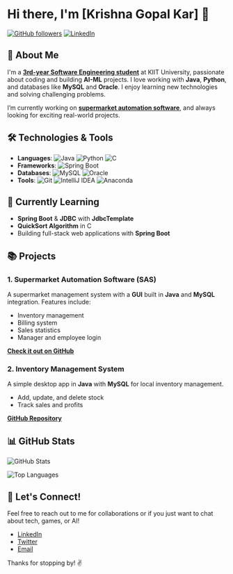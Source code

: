 # Hi there, I'm [Krishna Gopal Kar] 👋

[![GitHub followers](https://img.shields.io/github/followers/username?label=Follow&style=social)](https://github.com/username) [![LinkedIn](https://img.shields.io/badge/LinkedIn-Connect-blue?style=social&logo=linkedin)](https://www.linkedin.com/in/your-profile)

## 🚀 About Me

I'm a **[3rd-year Software Engineering student](https://kiit.ac.in)** at KIIT University, passionate about coding and building **AI-ML** projects. I love working with **Java**, **Python**, and databases like **MySQL** and **Oracle**. I enjoy learning new technologies and solving challenging problems.

I’m currently working on [**supermarket automation software**](#-projects), and always looking for exciting real-world projects.

## 🛠️ Technologies & Tools

- **Languages**: ![Java](https://img.shields.io/badge/-Java-orange?logo=java&logoColor=white) ![Python](https://img.shields.io/badge/-Python-blue?logo=python&logoColor=white) ![C](https://img.shields.io/badge/-C-00599C?logo=c)
- **Frameworks**: ![Spring Boot](https://img.shields.io/badge/-Spring%20Boot-green?logo=spring-boot&logoColor=white)
- **Databases**: ![MySQL](https://img.shields.io/badge/-MySQL-4479A1?logo=mysql&logoColor=white) ![Oracle](https://img.shields.io/badge/-Oracle-F80000?logo=oracle&logoColor=white)
- **Tools**: ![Git](https://img.shields.io/badge/-Git-F05032?logo=git&logoColor=white) ![IntelliJ IDEA](https://img.shields.io/badge/-IntelliJ%20IDEA-000000?logo=intellij-idea) ![Anaconda](https://img.shields.io/badge/-Anaconda-44A833?logo=anaconda&logoColor=white)

## 🔧 Currently Learning

- **Spring Boot** & **JDBC** with **JdbcTemplate**
- **QuickSort Algorithm** in C
- Building full-stack web applications with **Spring Boot**

## 📚 Projects

### 1. **Supermarket Automation Software (SAS)** 
A supermarket management system with a **GUI** built in **Java** and **MySQL** integration. Features include:
- Inventory management
- Billing system
- Sales statistics
- Manager and employee login

[**Check it out on GitHub**](https://github.com/username/supermarket-automation) 

### 2. **Inventory Management System**
A simple desktop app in **Java** with **MySQL** for local inventory management.
- Add, update, and delete stock
- Track sales and profits

[**GitHub Repository**](https://github.com/username/inventory-management)

## 📊 GitHub Stats

![GitHub Stats](https://github-readme-stats.vercel.app/api?username=username&show_icons=true&theme=radical)

![Top Languages](https://github-readme-stats.vercel.app/api/top-langs/?username=username&layout=compact&theme=radical)

## 💬 Let's Connect!

Feel free to reach out to me for collaborations or if you just want to chat about tech, games, or AI!

- [LinkedIn](https://www.linkedin.com/in/your-profile)
- [Twitter](https://twitter.com/yourprofile)
- [Email](mailto:your-email@example.com)

Thanks for stopping by! ✌️
